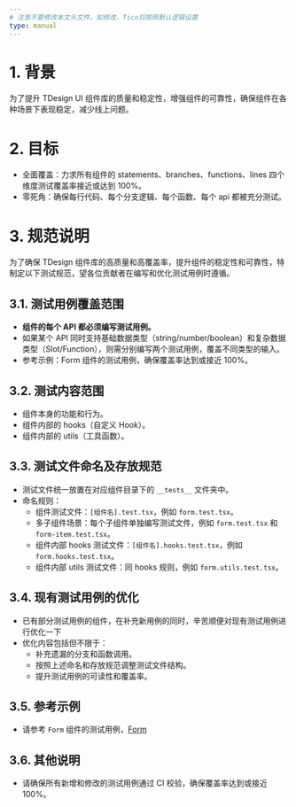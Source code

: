 ```yaml
---
# 注意不要修改本文头文件，如修改，Tico将按照默认逻辑设置
type: manual
---
```

# 1. 背景

为了提升 TDesign UI 组件库的质量和稳定性，增强组件的可靠性，确保组件在各种场景下表现稳定，减少线上问题。

# 2. 目标

- 全面覆盖：力求所有组件的 statements、branches、functions、lines 四个维度测试覆盖率接近或达到 100%。
- 零死角：确保每行代码、每个分支逻辑、每个函数、每个 api 都被充分测试。

# 3. 规范说明

为了确保 TDesign 组件库的高质量和高覆盖率，提升组件的稳定性和可靠性，特制定以下测试规范，望各位贡献者在编写和优化测试用例时遵循。

## 3.1. 测试用例覆盖范围

- **组件的每个 API 都必须编写测试用例。**
- 如果某个 API 同时支持基础数据类型（string/number/boolean）和复杂数据类型（Slot/Function），则需分别编写两个测试用例，覆盖不同类型的输入。
- 参考示例：Form 组件的测试用例，确保覆盖率达到或接近 100%。

## 3.2. 测试内容范围

- 组件本身的功能和行为。
- 组件内部的 hooks（自定义 Hook）。
- 组件内部的 utils（工具函数）。

## 3.3. 测试文件命名及存放规范

- 测试文件统一放置在对应组件目录下的 `__tests__` 文件夹中。
- 命名规则：
  - 组件测试文件：`[组件名].test.tsx`，例如 `form.test.tsx`。
  - 多子组件场景：每个子组件单独编写测试文件，例如 `form.test.tsx` 和 `form-item.test.tsx`。
  - 组件内部 hooks 测试文件：`[组件名].hooks.test.tsx`，例如 `form.hooks.test.tsx`。
  - 组件内部 utils 测试文件：同 hooks 规则，例如 `form.utils.test.tsx`。

## 3.4. 现有测试用例的优化

- 已有部分测试用例的组件，在补充新用例的同时，辛苦顺便对现有测试用例进行优化一下
- 优化内容包括但不限于：
  - 补充遗漏的分支和函数调用。
  - 按照上述命名和存放规范调整测试文件结构。
  - 提升测试用例的可读性和覆盖率。

## 3.5. 参考示例

- 请参考 `Form` 组件的测试用例，[Form](https://github.com/Tencent/tdesign-vue-next/tree/develop/packages/components/form/__tests__)



## 3.6. 其他说明

- 请确保所有新增和修改的测试用例通过 CI 校验，确保覆盖率达到或接近 100%。